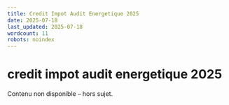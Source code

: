 ```yaml
---
title: Credit Impot Audit Energetique 2025
date: 2025-07-18
last_updated: 2025-07-18
wordcount: 11
robots: noindex
---
```


# credit impot audit energetique 2025

Contenu non disponible – hors sujet.